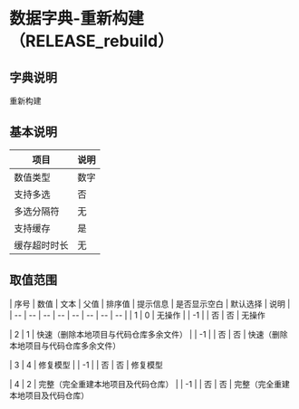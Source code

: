 # 数据字典-重新构建（RELEASE_rebuild）
## 字典说明
重新构建

## 基本说明
| 项目 | 说明 |
| -- | -- |
| 数值类型 | 数字 |
| 支持多选 | 否 |
| 多选分隔符 | 无 |
| 支持缓存 | 是 |
| 缓存超时时长 | 无 |

## 取值范围
| 序号 | 数值 | 文本 | 父值 | 排序值 | 提示信息 | 是否显示空白 | 默认选择 | 说明 |
| -- | -- | -- | -- | -- | -- | -- | -- |
| 1 | 0 | 无操作 |  | -1 |  | 否 | 否 | 无操作

| 2 | 1 | 快速（删除本地项目与代码仓库多余文件） |  | -1 |  | 否 | 否 | 快速（删除本地项目与代码仓库多余文件）

| 3 | 4 | 修复模型 |  | -1 |  | 否 | 否 | 修复模型

| 4 | 2 | 完整（完全重建本地项目及代码仓库） |  | -1 |  | 否 | 否 | 完整（完全重建本地项目及代码仓库）


